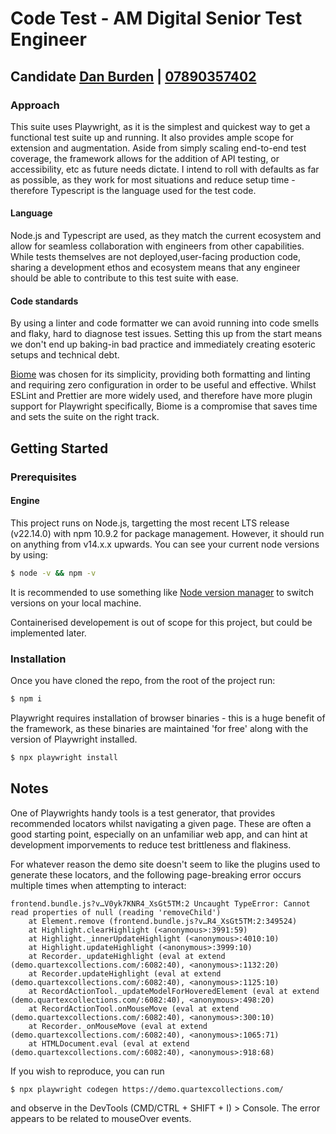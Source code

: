 # Code Test - AM Digital Senior Test Engineer
## Candidate [Dan Burden](mailto:dan.burden@proton.me) | [07890357402](tel:07890357402)

### Approach
This suite uses Playwright, as it is the simplest and quickest way to get a functional test suite up and running. It also provides ample scope for extension and augmentation. Aside from simply scaling end-to-end test coverage, the framework allows for the addition of API testing, or accessibility, etc as future needs dictate. I intend to roll with defaults as far as possible, as they work for most situations and reduce setup time - therefore Typescript is the language used for the test code. 

#### Language
Node.js and Typescript are used, as they match the current ecosystem and allow for seamless collaboration with engineers from other capabilities. While tests themselves are not deployed,user-facing production code, sharing a development ethos and ecosystem means that any engineer should be able to contribute to this test suite with ease.

#### Code standards
By using a linter and code formatter we can avoid running into code smells and flaky, hard to diagnose test issues. Setting this up from the start means we don't end up baking-in bad practice and immediately creating esoteric setups and technical debt.

[Biome](https://biomejs.dev/) was chosen for its simplicity, providing both formatting and linting and requiring zero configuration in order to be useful and effective. Whilst ESLint and Prettier are more widely used, and therefore have more plugin support for Playwright specifically, Biome is a compromise that saves time and sets the suite on the right track.

## Getting Started
### Prerequisites
#### Engine
This project runs on Node.js, targetting the most recent LTS release (v22.14.0) with npm 10.9.2 for package management. However, it should run on anything from v14.x.x upwards.
You can see your current node versions by using:
```bash
$ node -v && npm -v
```

It is recommended to use something like [Node version manager](https://github.com/nvm-sh/nvm) to switch versions on your local machine.

Containerised developement is out of scope for this project, but could be implemented later. 

### Installation
Once you have cloned the repo, from the root of the project run:
```bash
$ npm i
```

Playwright requires installation of browser binaries - this is a huge benefit of the framework, as these binaries are maintained 'for free' along with the version of Playwright installed.

```bash
$ npx playwright install
```

## Notes
One of Playwrights handy tools is a test generator, that provides recommended locators whilst navigating a given page.
These are often a good starting point, especially on an unfamiliar web app, and can hint at development imporvements to reduce test brittleness and flakiness.

For whatever reason the demo site doesn't seem to like the plugins used to generate these locators, and the following page-breaking error occurs multiple times when attempting to interact:
```err
frontend.bundle.js?v…V0yk7KNR4_XsGt5TM:2 Uncaught TypeError: Cannot read properties of null (reading 'removeChild')
    at Element.remove (frontend.bundle.js?v…R4_XsGt5TM:2:349524)
    at Highlight.clearHighlight (<anonymous>:3991:59)
    at Highlight._innerUpdateHighlight (<anonymous>:4010:10)
    at Highlight.updateHighlight (<anonymous>:3999:10)
    at Recorder._updateHighlight (eval at extend (demo.quartexcollections.com/:6082:40), <anonymous>:1132:20)
    at Recorder.updateHighlight (eval at extend (demo.quartexcollections.com/:6082:40), <anonymous>:1125:10)
    at RecordActionTool._updateModelForHoveredElement (eval at extend (demo.quartexcollections.com/:6082:40), <anonymous>:498:20)
    at RecordActionTool.onMouseMove (eval at extend (demo.quartexcollections.com/:6082:40), <anonymous>:300:10)
    at Recorder._onMouseMove (eval at extend (demo.quartexcollections.com/:6082:40), <anonymous>:1065:71)
    at HTMLDocument.eval (eval at extend (demo.quartexcollections.com/:6082:40), <anonymous>:918:68)
```

If you wish to reproduce, you can run
```bash
$ npx playwright codegen https://demo.quartexcollections.com/
```

and observe in the DevTools (CMD/CTRL + SHIFT + I) > Console. The error appears to be related to mouseOver events.